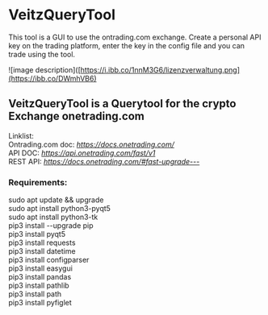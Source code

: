 
# VeitzQueryTool    

This tool is a GUI to use the ontrading.com exchange. Create a personal API key on the trading platform, enter the key in the config file and you can trade using the tool.     

![image description]([https://i.ibb.co/1nnM3G6/lizenzverwaltung.png](https://ibb.co/DWmhVB6)
   
## VeitzQueryTool is a Querytool for the crypto Exchange onetrading.com

Linklist:   
Ontrading.com doc: *https://docs.onetrading.com/*  
API DOC: *https://api.onetrading.com/fast/v1*   
REST API: *https://docs.onetrading.com/#fast-upgrade---*   

### Requirements:
sudo apt update && upgrade   
sudo apt install python3-pyqt5   
sudo apt install python3-tk   
pip3 install --upgrade pip   
pip3 install pyqt5    
pip3 install requests   
pip3 install datetime   
pip3 install configparser    
pip3 install easygui   
pip3 install pandas   
pip3 install pathlib   
pip3 install path   
pip3 install pyfiglet
